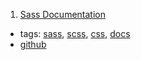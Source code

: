 1. [Sass Documentation ](http://sass-lang.com/documentation/file.SASS_REFERENCE.html)
  * tags: [sass](tags/sass.md), [scss](tags/scss.md), [css](tags/css.md), [docs](tags/docs.md)
  * [github](https://github.com/sass/sass)
